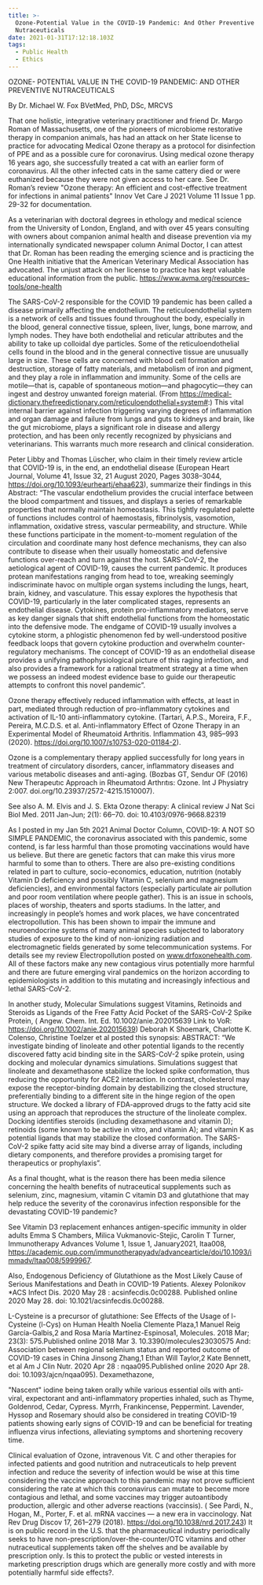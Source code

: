 ```yaml
---
title: >-
  Ozone-Potential Value in the COVID-19 Pandemic: And Other Preventive
  Nutraceuticals
date: 2021-01-31T17:12:18.103Z
tags:
  - Public Health
  - Ethics
---
```

OZONE- POTENTIAL VALUE IN THE COVID-19 PANDEMIC: AND OTHER PREVENTIVE NUTRACEUTICALS 

By Dr. Michael W. Fox BVetMed, PhD, DSc, MRCVS

That one holistic, integrative veterinary practitioner and friend Dr. Margo Roman of
Massachusetts, one of the pioneers of microbiome restorative therapy in companion animals, has
had an attack on her State license to practice for advocating Medical Ozone therapy as a protocol for disinfection of PPE and as a possible cure for coronavirus. Using medical ozone therapy 16 years ago, she successfully treated a cat with an earlier form of coronavirus. All the other infected cats in the same cattery died or were euthanized because they were not given access to her care. See Dr. Roman’s review "Ozone therapy: An efficient and cost-effective treatment for infections in animal patients"  Innov Vet Care J  2021 Volume 11 Issue 1 pp. 29-32 for documentation. 

As a veterinarian with doctoral degrees in ethology and medical science from the University of
London, England, and with over 45 years consulting with owners about companion animal health
and disease prevention via my internationally syndicated newspaper column Animal Doctor, I can attest that Dr. Roman has been reading the emerging science and is practicing the One Health initiative that the American Veterinary Medical Association has advocated. The unjust attack on her license to practice has kept valuable educational information from the public.
https://www.avma.org/resources-tools/one-health

The SARS-CoV-2 responsible for the COVID 19 pandemic has been called a disease primarily
affecting the endothelium. The reticuloendothelial system is a network of cells and tissues found
throughout the body, especially in the blood, general connective tissue, spleen, liver, lungs, bone
marrow, and lymph nodes. They have both endothelial and reticular attributes and the ability to
take up colloidal dye particles. Some of the reticuloendothelial cells found in the blood and in the
general connective tissue are unusually large in size. These cells are concerned with blood cell
formation and destruction, storage of fatty materials, and metabolism of iron and pigment,
and they play a role in inflammation and immunity. Some of the cells are motile—that is,
capable of spontaneous motion—and phagocytic—they can ingest and destroy unwanted foreign
material. (From https://medical-dictionary.thefreedictionary.com/reticuloendothelial+system#:)
This vital internal barrier against infection triggering varying degrees of inflammation and organ
damage and failure from lungs and guts to kidneys and brain, like the gut microbiome, plays a significant role in disease and allergy protection, and has been only recently
recognized by physicians and veterinarians. This warrants much more research and clinical consideration.

Peter Libby and Thomas Lüscher, who claim in their timely review article that COVID-19 is, in the end, an endothelial disease (European Heart Journal, Volume 41, Issue 32, 21 August 2020,
Pages 3038–3044, https://doi.org/10.1093/eurheartj/ehaa623), summarize their findings in this Abstract:
“The vascular endothelium provides the crucial interface between the blood compartment and
tissues, and displays a series of remarkable properties that normally maintain homeostasis. This
tightly regulated palette of functions includes control of haemostasis, fibrinolysis, vasomotion,
inflammation, oxidative stress, vascular permeability, and structure. While these functions
participate in the moment-to-moment regulation of the circulation and coordinate many host
defence mechanisms, they can also contribute to disease when their usually homeostatic and
defensive functions over-reach and turn against the host. SARS-CoV-2, the aetiological agent of
COVID-19, causes the current pandemic. It produces protean manifestations ranging from head
to toe, wreaking seemingly indiscriminate havoc on multiple organ systems including the lungs,
heart, brain, kidney, and vasculature. This essay explores the hypothesis that COVID-19,
particularly in the later complicated stages, represents an endothelial disease. Cytokines, protein
pro-inflammatory mediators, serve as key danger signals that shift endothelial functions from the
homeostatic into the defensive mode. The endgame of COVID-19 usually involves a cytokine
storm, a phlogistic phenomenon fed by well-understood positive feedback loops that govern
cytokine production and overwhelm counter-regulatory mechanisms. The concept of COVID-19
as an endothelial disease provides a unifying pathophysiological picture of this raging infection,
and also provides a framework for a rational treatment strategy at a time when we possess an
indeed modest evidence base to guide our therapeutic attempts to confront this novel pandemic”.



Ozone therapy effectively reduced inflammation with effects, at least in part, mediated through
reduction of pro-inflammatory cytokines and activation of IL-10 anti-inflammatory cytokine.
(Tartari, A.P.S., Moreira, F.F., Pereira, M.C.D.S. et al. Anti-inflammatory Effect of Ozone
Therapy in an Experimental Model of Rheumatoid Arthritis. Inflammation 43, 985–993 (2020).
https://doi.org/10.1007/s10753-020-01184-2).

 Ozone is a complementary therapy applied successfully for long years in treatment of circulatory disorders, cancer, inflammatory diseases and various metabolic diseases and anti-aging. (Bozbas GT, Sendur OF (2016) New Therapeutıc Approach in Rheumatoıd Arthrıtıs: Ozone. Int J Physiatry 2:007. doi.org/10.23937/2572-4215.1510007).

 See also A. M. Elvis and J. S. Ekta Ozone therapy: A clinical review J Nat Sci Biol Med.
2011 Jan-Jun; 2(1): 66–70. doi: 10.4103/0976-9668.82319



As I posted in my Jan 5th 2021 Animal Doctor Column, COVID-19: A NOT SO SIMPLE PANDEMIC,  the coronavirus associated with this pandemic, some contend, is far less harmful than those
promoting vaccinations would have us believe. But there are genetic factors that can make
this virus more harmful to some than to others. There are also pre-existing conditions related in part to culture, socio-economics, education, nutrition (notably Vitamin D deficiency and possibly
Vitamin C, selenium and magnesium deficiencies), and environmental factors (especially particulate air pollution and poor room ventilation where people gather). This is an issue in schools, places of worship, theaters and sports stadiums. In the latter, and increasingly in people’s homes and work places, we have concentrated electropollution. This has been shown to
impair the immune and neuroendocrine systems of many animal species subjected to laboratory studies of exposure to the kind of non-ionizing radiation and electromagnetic fields generated by some telecommunication systems. For details see my review Electropollution posted on www.drfoxonehealth.com. All of these factors make any new contagious virus potentially more harmful and there are future emerging viral pandemics on the horizon according to
epidemiologists in addition to this mutating and increasingly infectious and lethal SARS-CoV-2.

In another study, Molecular Simulations suggest Vitamins, Retinoids and Steroids as Ligands of the Free Fatty Acid Pocket of the SARS-CoV-2 Spike Protein, ( Angew. Chem. Int. Ed. 10.1002/anie.202015639 Link to VoR: https://doi.org/10.1002/anie.202015639)   Deborah K Shoemark, Charlotte K. Colenso, Christine Toelzer et al posted this synopsis:
ABSTRACT: “We investigate binding of linoleate and other potential ligands to the recently discovered fatty acid binding site in the SARS-CoV-2 spike protein, using docking and molecular dynamics simulations. Simulations suggest that linoleate and dexamethasone stabilize the locked spike conformation, thus reducing the opportunity for ACE2 interaction. In contrast, cholesterol may expose the receptor-binding domain by destabilizing the closed structure, preferentially binding to a different site in the hinge region of the open structure. We docked a library of FDA-approved drugs to the fatty acid site using an approach that reproduces the structure of the linoleate complex. Docking identifies steroids (including dexamethasone and vitamin D); retinoids (some known to be active in vitro, and vitamin A); and vitamin K as potential ligands that may stabilize the closed conformation. The SARS-CoV-2 spike fatty acid site may bind a diverse array of ligands, including dietary components, and therefore provides a promising target for therapeutics or prophylaxis”.

As a final thought, what is the reason there has been media silence concerning the health benefits of nutraceutical supplements such as selenium, zinc, magnesium, vitamin C vitamin D3 and glutathione that may help reduce the severity of the coronavirus infection responsible for the devastating COVID-19 pandemic? 

See Vitamin D3 replacement enhances antigen-specific immunity in older adults  Emma S Chambers, Milica Vukmanovic-Stejic, Carolin T Turner, Immunotherapy Advances  Volume 1, Issue 1, January2021, ltaa008, https://academic.oup.com/immunotherapyadv/advancearticle/doi/10.1093/immadv/ltaa008/5999967.

Also, Endogenous Deficiency of Glutathione as the Most Likely Cause of Serious Manifestations and Death in COVID-19 Patients. Alexey Polonikov *ACS Infect Dis. 2020 May 28 : acsinfecdis.0c00288. Published online 2020 May 28. doi: 10.1021/acsinfecdis.0c00288.

L-Cysteine is a precursor of glutathione: See Effects of the Usage of l-Cysteine (l-Cys) on Human Health Noelia Clemente Plaza,1 Manuel Reig García-Galbis,2 and Rosa María Martínez-Espinosa1, Molecules. 2018 Mar; 23(3): 575.Published online 2018 Mar 3.  10.3390/molecules23030575 
And: Association between regional selenium status and reported outcome of COVID-19 cases in China Jinsong Zhang,1 Ethan Will Taylor,2 Kate Bennett, et al Am J Clin Nutr. 2020 Apr 28 : nqaa095.Published online 2020 Apr 28. doi: 10.1093/ajcn/nqaa095).
Dexamethazone, 



"Nascent" iodine being taken orally while various essential oils with anti-viral, expectorant and anti-inflammatory properties inhaled, such as Thyme, Goldenrod, Cedar, Cypress. Myrrh, Frankincense, Peppermint. Lavender, Hyssop and Rosemary should also be considered in treating COVID-19 patients showing early signs of COVID-19 and can be beneficial for treating influenza virus infections, alleviating symptoms and shortening recovery time. 

Clinical evaluation of Ozone, intravenous Vit. C and other therapies for infected patients and good nutrition and nutraceuticals to help prevent infection and reduce the severity of infection would be wise at this time considering the vaccine approach to this pandemic may not prove sufficient considering the rate at which this coronavirus can mutate to become more contagious and lethal, and some vaccines may trigger autoantibody production, allergic and other adverse reactions (vaccinsis). ( See Pardi, N., Hogan, M., Porter, F. et al. mRNA vaccines — a new era in vaccinology. Nat Rev Drug Discov 17, 261–279 (2018). https://doi.org/10.1038/nrd.2017.243)
It is on public record in the U.S. that the pharmaceutical industry periodically seeks to have non-prescription/over-the-counter/OTC vitamins and other nutraceutical supplements taken off the shelves and be available by prescription only. Is this to protect the public or vested interests in marketing prescription drugs which are generally more costly and with more potentially harmful side effects?.





